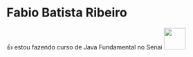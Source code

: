 # Fabio Batista Ribeiro
👍 estou fazendo curso de Java Fundamental no Senai
<img src="https://cdn.jsdelivr.net/gh/devicons/devicon@latest/icons/java/java-original.svg" width=50 height=50 />


<!--#👍 Meu nome é Fabio Batista Ribeiro

**fabiobr302521/fabiobr302521** is a ✨ _special_ ✨ repository because its `README.md` (this file) appears on your GitHub profile.

Here are some ideas to get you started:

- 🔭 I’m currently working on ...
- 🌱 I’m currently learning ...
- 👯 I’m looking to collaborate on ...
- 🤔 I’m looking for help with ...
- 💬 Ask me about ...
- 📫 How to reach me: ...
- 😄 Pronouns: ...
- ⚡ Fun fact: ...
-->
